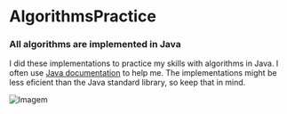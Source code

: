 # AlgorithmsPractice
### All algorithms are implemented in Java

I did these implementations to practice my skills with algorithms in Java. I often use [Java documentation](https://docs.oracle.com/en/java/javase/17/docs/api/index.html) to help me. The implementations might be less eficient than the Java standard library, so keep that in mind.

![Imagem](https://cdn.icon-icons.com/icons2/2699/PNG/512/java_logo_icon_168609.png)